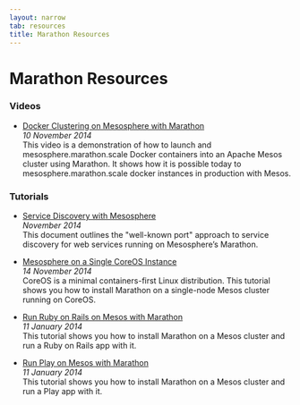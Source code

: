 ```yaml
---
layout: narrow
tab: resources
title: Marathon Resources
---
```


# Marathon Resources



### Videos

- [Docker Clustering on Mesosphere with Marathon](http://youtu.be/hZNGST2vIds)  
  _10 November 2014_  
  This video is a demonstration of how to launch and mesosphere.marathon.scale Docker containers
  into an Apache Mesos cluster using Marathon. It shows how it is possible
  today to mesosphere.marathon.scale docker instances in production with Mesos.

### Tutorials

- [Service Discovery with Mesosphere](http://mesosphere.com/docs/getting-started/service-discovery)  
  _November 2014_  
  This document outlines the "well-known port" approach to service discovery
  for web services running on Mesosphere’s Marathon.

- [Mesosphere on a Single CoreOS Instance](https://mesosphere.com/docs/tutorials/mesosphere-on-a-single-coreos-instance)  
  _14 November 2014_  
  CoreOS is a minimal containers-first Linux distribution.  This tutorial shows
  you how to install Marathon on a single-node Mesos cluster running on CoreOS.

- [Run Ruby on Rails on Mesos with Marathon](https://mesosphere.com/docs/tutorials/run-ruby-on-rails-on-mesos)  
  _11 January 2014_  
  This tutorial shows you how to install Marathon on a Mesos cluster and
  run a Ruby on Rails app with it.

- [Run Play on Mesos with Marathon](https://mesosphere.com/docs/tutorials/run-play-on-mesos)  
  _11 January 2014_  
  This tutorial shows you how to install Marathon on a Mesos cluster and run a
  Play app with it.

<!-- ### Articles and Blog Posts -->


